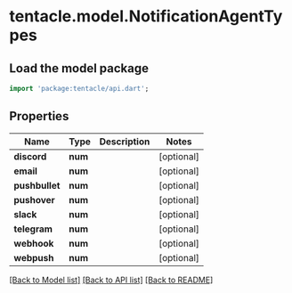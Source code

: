 # tentacle.model.NotificationAgentTypes

## Load the model package
```dart
import 'package:tentacle/api.dart';
```

## Properties
Name | Type | Description | Notes
------------ | ------------- | ------------- | -------------
**discord** | **num** |  | [optional] 
**email** | **num** |  | [optional] 
**pushbullet** | **num** |  | [optional] 
**pushover** | **num** |  | [optional] 
**slack** | **num** |  | [optional] 
**telegram** | **num** |  | [optional] 
**webhook** | **num** |  | [optional] 
**webpush** | **num** |  | [optional] 

[[Back to Model list]](../README.md#documentation-for-models) [[Back to API list]](../README.md#documentation-for-api-endpoints) [[Back to README]](../README.md)


